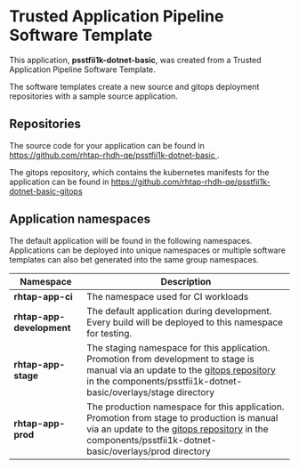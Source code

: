 # Trusted Application Pipeline Software Template

This application, **psstfii1k-dotnet-basic**, was created from a Trusted Application Pipeline Software Template.

The software templates create a new source and gitops deployment repositories with a sample source application. 

## Repositories

The source code for your application can be found in [https://github.com/rhtap-rhdh-qe/psstfii1k-dotnet-basic ](https://github.com/rhtap-rhdh-qe/psstfii1k-dotnet-basic ).
 
The gitops repository, which contains the kubernetes manifests for the application can be found in 
[https://github.com/rhtap-rhdh-qe/psstfii1k-dotnet-basic-gitops ](https://github.com/rhtap-rhdh-qe/psstfii1k-dotnet-basic-gitops ) 

## Application namespaces 

The default application will be found in the following namespaces. Applications can be deployed into unique namespaces or multiple software templates can also bet generated into the same group namespaces.  

|  Namespace   |  Description   |  
| -------- | -------- |
| **rhtap-app-ci** | The namespace used for CI workloads |
| **rhtap-app-development** | The default application during development. Every build will be deployed to this namespace for testing. |
| **rhtap-app-stage** | The staging namespace for this application. Promotion from development to stage is manual via an update to the [gitops repository](https://github.com/rhtap-rhdh-qe/psstfii1k-dotnet-basic-gitops ) in the components/psstfii1k-dotnet-basic/overlays/stage directory |
| **rhtap-app-prod** | The production namespace for this application. Promotion from stage to production is manual via an update to the [gitops repository](https://github.com/rhtap-rhdh-qe/psstfii1k-dotnet-basic-gitops ) in the components/psstfii1k-dotnet-basic/overlays/prod directory |